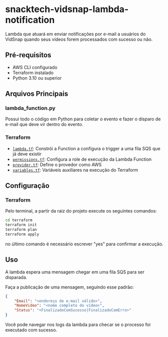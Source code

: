 # snacktech-vidsnap-lambda-notification
Lambda que atuará em enviar notificações por e-mail a usuários do VidSnap quando seus vídeos forem processados com sucesso ou não.

## Pré-requisitos

- AWS CLI configurado
- Terraform instalado
- Python 3.10 ou superior

## Arquivos Principais

### lambda_function.py

Possui todo o código em Python para coletar o evento e fazer o disparo de e-mail que deve vir dentro do evento.

### Terraform

- [`lambda.tf`](terraform/lambda.tf): Constrói a Function a configura o trigger a uma fila SQS que já deve existir
- [`permissions.tf`](terraform/permissions.tf): Configura a role de execução da Lambda Function
- [`provider.tf`](terraform/provider.tf): Define o provedor como AWS
- [`variables.tf`](terraform/variables.tf): Variáveis auxiliares na execução do Terraform

## Configuração

### Terraform

Pelo terminal, a partir da raiz do projeto execute os seguintes comandos:

```sh
cd terraform
terraform init
terraform plan
terraform apply
```

no último comando é necessário escrever "yes" para confirmar a execução.

## Uso

A lambda espera uma mensagem chegar em uma fila SQS para ser disparada.

Faça a publicação de uma mensagem, seguindo esse padrão:

```json 
{
	"Email": "<endereço de e-mail válido>",
	"NomeVideo": "<nome completo do vídeo>",
	"Status": "<FinalizadoComSucesso|FinalizadoComErro>"
}
```

Você pode navegar nos logs da lambda para checar se o processo foi executado com sucesso.